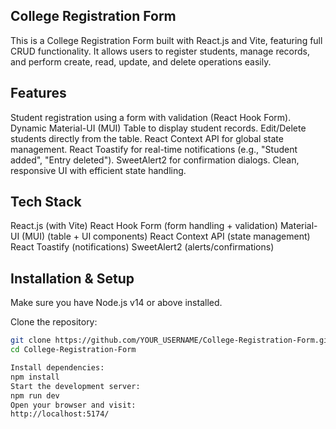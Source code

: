 ## College Registration Form

This is a College Registration Form built with React.js and Vite, featuring full CRUD functionality.
It allows users to register students, manage records, and perform create, read, update, and delete operations easily.

## Features

Student registration using a form with validation (React Hook Form).
Dynamic Material-UI (MUI) Table to display student records.
Edit/Delete students directly from the table.
React Context API for global state management.
React Toastify for real-time notifications (e.g., "Student added", "Entry deleted").
SweetAlert2 for confirmation dialogs.
Clean, responsive UI with efficient state handling.

## Tech Stack

React.js (with Vite)
React Hook Form (form handling + validation)
Material-UI (MUI) (table + UI components)
React Context API (state management)
React Toastify (notifications)
SweetAlert2 (alerts/confirmations)

## Installation & Setup

Make sure you have Node.js v14 or above installed.

Clone the repository:
```bash
git clone https://github.com/YOUR_USERNAME/College-Registration-Form.git
cd College-Registration-Form

Install dependencies:
npm install
Start the development server:
npm run dev
Open your browser and visit:
http://localhost:5174/
